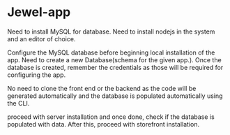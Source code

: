 # Jewel-app

Need to install MySQL for database.
Need to install nodejs in the system and an editor of choice.

Configure the MySQL database before beginning local installation of the app. Need to create a new Database(schema for the given app.). 
Once the database is created, remember the credentials as those will be required for configuring the app. 

No need to clone the front end or the backend as the code will be generated automatically and the database is populated automatically using the CLI. 

proceed with server installation and once done, check if the database is populated with data.
After this, proceed with storefront installation. 
